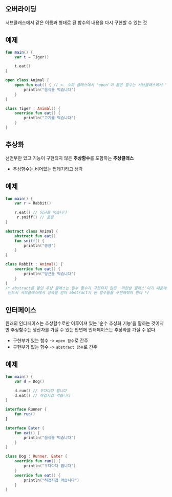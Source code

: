 ## 오버라이딩
서브클래스에서 같은 이름과 형태로 된 함수의 내용을 다시 구현할 수 있는 것

## 예제
```kotlin
fun main() {
    var t = Tiger()

    t.eat()
}

open class Animal {
    open fun eat() { // <- 수퍼 클래스에서 'open'이 붙은 함수는 서브클래스에서 'override'를 붙여 재구현 가능
        println("음식을 먹습니다")
    }
}

class Tiger : Animal() {
    override fun eat() {
        println("고기를 먹습니다")
    }
}
```

## 추상화
선언부만 있고 기능이 구현되지 않은 **추상함수**를 포함하는 **추상클래스**

+ 추상함수는 비어있는 껍데기라고 생각

## 예제
```kotlin
fun main() {
    var r = Rabbit()

    r.eat() // 당근을 먹습니다
     r.sniff() // 킁킁
}

abstract class Animal { 
    abstract fun eat()
    fun sniff() {
        println("킁킁")
    }
} 

class Rabbit : Animal() {
    override fun eat() {
        println("당근을 먹습니다")
    }
}
/* abstract를 붙인 추상 클래스는 일부 함수가 구현되지 않은 '미완성 클래스'이기 때문에 단독으로 인스턴스를 만들 수 없다.
 반드시 서브클래스에서 상속을 받아 abstract가 된 함수들을 구현해줘야 한다 */
```

## 인터페이스
원래의 인터페이스는 추상함수로만 이루어져 있는 '순수 추상화 기능'을 말하는 것이지만 추상함수는 생산자를 가질 수 있는 반면에 인터페이스는 추상화를 가질 수 없다.

+ 구현부가 있는 함수 -> ```open 함수```로 간주
+ 구현부가 없는 함수 -> ```abstract 함수```로 간주

## 예제 
```kotlin
fun main() {
    var d = Dog()

    d.run() // 우다다다 뜁니다
    d.eat() // 허겁지겁 먹습니다
}

interface Runner {
    fun run()
}

interface Eater {
    fun eat() {
        println("음식을 먹습니다")
    }
}

class Dog : Runner, Eater {
    override fun run() {
        println("우다다다 뜁니다")
    }
    override fun eat() {
        println("허겁지겁 먹습니다")
    }
}
```